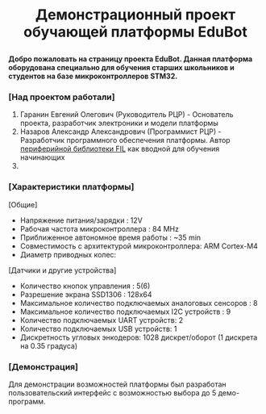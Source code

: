 <h1><p align="center">Демонстрационный проект обучающей платформы EduBot</p></h1>

<h4>
Добро пожаловать на страницу проекта EduBot. Данная платформа оборудована специально для обучения старших школьников и студентов на базе микроконтроллеров STM32. 
</h4>

<h3>
[Над проектом работали]
</h3>

1. Гаранин Евгений Олегович (Руководитель РЦР) - Основатель проекта, разработчик электроники и модели платформы
2. Назаров Александр Александрович (Программист РЦР) - Разработчик программного обеспечения платформы. Автор [периферийной библиотеки FIL](https://github.com/Casonka/FIL) как вводной для обучения начинающих
3. 

<h3>
[Характеристики платформы]
</h3>

[Общие]
- Напряжение питания/зарядки : 12V
- Рабочая частота микроконтроллера : 84 MHz
- Приближенное автономное время работы : ~35 min
- Совместимость с архитектурой микроконтроллера: ARM Cortex-M4
- Диаметр приводных колес: 

[Датчики и другие устройства]
- Количество кнопок управления : 5(6)
- Разрешение экрана SSD1306 : 128x64
- Максимальное количество подключаемых аналоговых сенсоров : 8
- Максимальное количество подключаемых I2C устройств : 9
- Количество подключаемых UART устройств: 2
- Количество подключаемых USB устройств: 1
- Дискретность угловых энкодеров: 1028 дискрет/оборот (1 дискрета на 0.35 градуса)

<h3>
[Демонстрация]
</h3>

Для демонстрации возможностей платформы был разработан пользовательский интерфейс с возможностью выбора до 5 демо-программ. 

